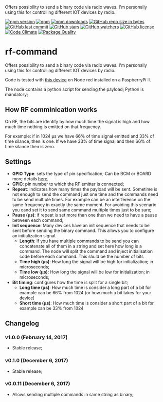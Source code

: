 Offers possibility to send a binary code via radio waves. I'm personally using this for controlling different IOT devices by radio. 

[![npm version](https://img.shields.io/npm/v/node-red-contrib-rf-command.svg?style=flat-square)](https://www.npmjs.com/package/node-red-contrib-rf-command)
[![npm](https://img.shields.io/npm/dt/node-red-contrib-rf-command.svg)](https://www.npmjs.com/package/node-red-contrib-rf-command)
[![npm downloads](https://img.shields.io/npm/dm/node-red-contrib-rf-command.svg?style=flat-square)](https://www.npmjs.com/package/node-red-contrib-rf-command)
[![GitHub repo size in bytes](https://img.shields.io/github/repo-size/badges/shields.svg)](https://github.com/SergiuToporjinschi/rf-command)
[![GitHub last commit](https://img.shields.io/github/last-commit/SergiuToporjinschi/rf-command.svg)](https://github.com/SergiuToporjinschi/rf-command)
[![GitHub stars](https://img.shields.io/github/stars/SergiuToporjinschi/rf-command.svg)](https://github.com/SergiuToporjinschi/rf-command/stargazers)
[![GitHub watchers](https://img.shields.io/github/watchers/SergiuToporjinschi/rf-command.svg)](https://github.com/SergiuToporjinschi/rf-command/watchers)
[![GitHub license](https://img.shields.io/github/license/SergiuToporjinschi/rf-command.svg)](https://github.com/SergiuToporjinschi/rf-command/blob/master/LICENSE)
[![Code Climate](https://codeclimate.com/github/codeclimate/codeclimate/badges/gpa.svg)](https://codeclimate.com/github/SergiuToporjinschi/rf-command)
[![Package Quality](http://npm.packagequality.com/shield/node-red-contrib-rf-command.svg)](http://packagequality.com/#?package=node-red-contrib-rf-command)

# rf-command

Offers possibility to send a binary code via radio waves. I'm personally using this for controlling different IOT devices by radio. 

Code is tested with [this device](http://www.electrodragon.com/product/433m-rf-wireless-transmitter-module/) on Node red installed on a PaspberryPi II.

The node contains a python script for sending the payload; 
Python is mandatory;

## How RF comminication works 
  On RF, the bits are identify by how much time the signal is high and how much time nothing is emitted on that frequency.
  
  For example: if in 1024 &#181;s we have 66% of time signal emitted and 33% of time silance, then is one. If we have 33% of time signal and then 66% of time silance then is zero. 

## Settings
- **GPIO Type**: sets the type of pin specification; Can be BCM or BOARD more details [here](https://sourceforge.net/p/raspberry-gpio-python/wiki/BasicUsage/#pin-numbering);
- **GPIO**: pin number to which the RF emitter is connected;
- **Repeat**: Indicates how many times the payload will be sent. Sometime is not enough to send the command just one time and the commands need to be send multiple times. For example can be an interference on the same frequency in exactly the same moment. For avoiding this scenario you cand set it to send same command multiple times just to be sure;
- **Pause (&#181;s)**: if repeat is set more than one then we need to have a pause between each command;
- **Init sequence**: Many devices have an init sequence that needs to be sent before sending the binary command. This allows you to configure an initialization signal.
  - **Length**: If you have multiple commands to be send you can concatenate all of them in a string and set here how long is a command. The node will split the command and inject initialisation code before each command. This shuld be the number of bits
  - **Time high (&#181;s)**: How long the signal will be high for initialization; in microseconds;
  - **Time low (&#181;s)**: How long the signal will be low for initialization; in microseconds;
- **Bit timing**: configures how the time is split for a single bit;
  - **Long time (&#181;s)**: How much time is consider a long part of a bit for example can be 66% from 1024 (or how much a bit takes for your device)
  - **Short time (&#181;s)**: How much time is consider a short part of a bit for example can be 33% from 1024

## Changelog

### v1.0.0 (February 14, 2017)
* Stable release;
### v0.1.0 (December 6, 2017)
* Stable release;
### v0.0.11 (December 6, 2017)
* Allows sending multiple commands in same string as binary;
